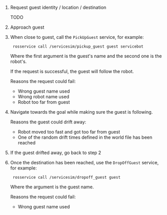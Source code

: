 1. Request guest identity / location / destination

    TODO

1. Approach guest

1. When close to guest, call the `PickUpGuest` service, for example:

        rosservice call /servicesim/pickup_guest guest servicebot

    Where the first argument is the guest's name and the second one is the robot's.

    If the request is successful, the guest will follow the robot.

    Reasons the request could fail:

    * Wrong guest name used
    * Wrong robot name used
    * Robot too far from guest

1. Navigate towards the goal while making sure the guest is following.

    Reasons the guest could drift away:

    * Robot moved too fast and got too far from guest
    * One of the random drift times defined in the world file has been reached

1. If the guest drifted away, go back to step 2

1. Once the destination has been reached, use the `DropOffGuest` service, for example:

        rosservice call /servicesim/dropoff_guest guest

    Where the argument is the guest name.

    Reasons the request could fail:

    * Wrong guest name used